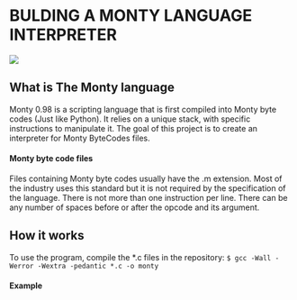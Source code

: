 # BULDING A MONTY LANGUAGE INTERPRETER

<img src="https://www.holbertonschool.com/holberton-logo.png"/>

## What is The Monty language
Monty 0.98 is a scripting language that is first compiled into Monty byte codes (Just like Python). It relies on a unique stack, with specific instructions to manipulate it. The goal of this project is to create an interpreter for Monty ByteCodes files.

#### Monty byte code files
Files containing Monty byte codes usually have the .m extension. Most of the industry uses this standard but it is not required by the specification of the language. There is not more than one instruction per line. There can be any number of spaces before or after the opcode and its argument.

## How it works 
To use the program, compile the *.c files in the repository:
```$ gcc -Wall -Werror -Wextra -pedantic *.c -o monty ```
#### Example
